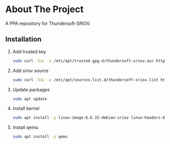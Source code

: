 <!-- ABOUT THE PROJECT -->
# About The Project
A PPA repository for Thundersoft-SRIOV.

## Installation

1. Add trusted key

    ```sh
    sudo curl -SsL -o /etc/apt/trusted.gpg.d/thundersoft-sriov.asc https://ThunderSoft-SRIOV.github.io/ppa/debian/KEY.gpg
    ```

2. Add sriov source

    ```sh
    sudo curl -SsL -o /etc/apt/sources.list.d/thundersoft-sriov.list https://ThunderSoft-SRIOV.github.io/ppa/debian/thundersoft-sriov.list
    ```

3. Update packages

    ```sh
    sudo apt update
    ```

3. Install kernel

    ```sh
    sudo apt install -y linux-image-6.6.32-debian-sriov linux-headers-6.6.32-debian-sriov linux-libc-dev
    ```

4. Install qemu

    ```sh
    sudo apt install -y qemu
    ```
